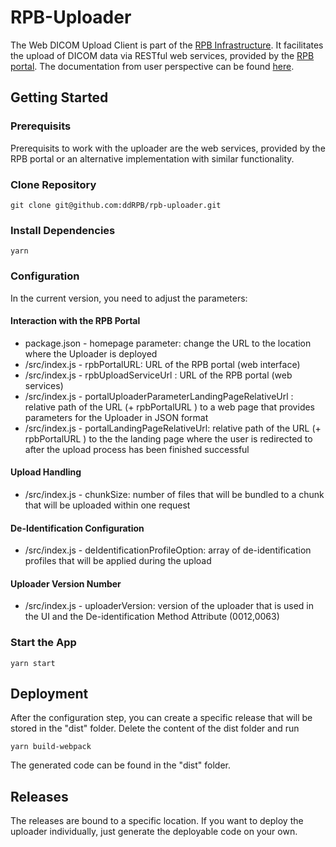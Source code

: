 # RPB-Uploader

The Web DICOM Upload Client is part of the [RPB Infrastructure](https://github.com/ddRPB/rpb#radiotherapy-clinical-research-it-infrastructure). It facilitates the upload of DICOM data via RESTful web services, provided by the [RPB portal](https://github.com/ddRPB/rpb/tree/master/radplanbio-portal/src/main/java/de/dktk/dd/rpb/api/v1). The documentation from user perspective can be found [here](https://rpb-doc.readthedocs.io/en/latest/pacs/pacs.html).

## Getting Started

### Prerequisits

Prerequisits to work with the uploader are the web services, provided by the RPB portal or an alternative implementation with similar functionality.

### Clone Repository

```
git clone git@github.com:ddRPB/rpb-uploader.git
```

### Install Dependencies

```
yarn
```

### Configuration

In the current version, you need to adjust the parameters:

#### Interaction with the RPB Portal

- package.json - homepage parameter: change the URL to the location where the Uploader is deployed
- /src/index.js - rpbPortalURL: URL of the RPB portal (web interface)
- /src/index.js - rpbUploadServiceUrl : URL of the RPB portal (web services)
- /src/index.js - portalUploaderParameterLandingPageRelativeUrl : relative path of the URL (+ rpbPortalURL ) to a web page that provides parameters for the Uploader in JSON format
- /src/index.js - portalLandingPageRelativeUrl: relative path of the URL (+ rpbPortalURL ) to the the landing page where the user is redirected to after the upload process has been finished successful

#### Upload Handling

- /src/index.js - chunkSize: number of files that will be bundled to a chunk that will be uploaded within one request

#### De-Identification Configuration

- /src/index.js - deIdentificationProfileOption: array of de-identification profiles that will be applied during the upload

#### Uploader Version Number

- /src/index.js - uploaderVersion: version of the uploader that is used in the UI and the De-identification Method Attribute (0012,0063)

### Start the App

```
yarn start
```

## Deployment

After the configuration step, you can create a specific release that will be stored in the "dist" folder. Delete the content of the dist folder and run

```
yarn build-webpack
```

The generated code can be found in the "dist" folder.

## Releases

The releases are bound to a specific location. If you want to deploy the uploader individually, just generate the deployable code on your own.
